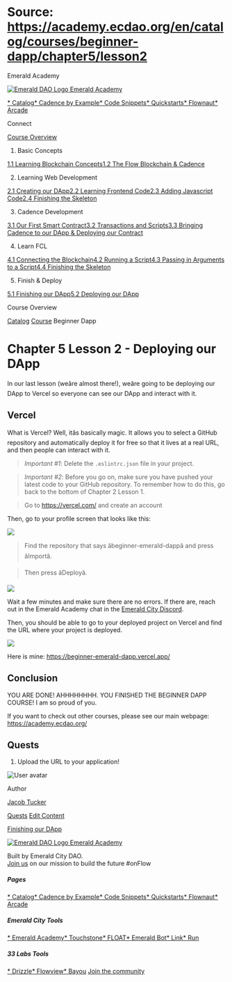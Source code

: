 # Source: https://academy.ecdao.org/en/catalog/courses/beginner-dapp/chapter5/lesson2





















Emerald Academy


[![Emerald DAO Logo](/ea-logo.png)
Emerald Academy](/en/)

[* Catalog](/en/catalog)[* Cadence by Example](/en/cadence-by-example)[* Code Snippets](/en/snippets)[* Quickstarts](/en/quickstarts)[* Flownaut](https://flownaut.ecdao.org)[* Arcade](https://arcade.ecdao.org)

Connect



[Course Overview](/en/catalog/courses/beginner-dapp)

1. Basic Concepts

[1.1 Learning Blockchain Concepts](/en/catalog/courses/beginner-dapp/chapter1/lesson1)[1.2 The Flow Blockchain & Cadence](/en/catalog/courses/beginner-dapp/chapter1/lesson2)

2. Learning Web Development

[2.1 Creating our DApp](/en/catalog/courses/beginner-dapp/chapter2/lesson1)[2.2 Learning Frontend Code](/en/catalog/courses/beginner-dapp/chapter2/lesson2)[2.3 Adding Javascript Code](/en/catalog/courses/beginner-dapp/chapter2/lesson3)[2.4 Finishing the Skeleton](/en/catalog/courses/beginner-dapp/chapter2/lesson4)

3. Cadence Development

[3.1 Our First Smart Contract](/en/catalog/courses/beginner-dapp/chapter3/lesson1)[3.2 Transactions and Scripts](/en/catalog/courses/beginner-dapp/chapter3/lesson2)[3.3 Bringing Cadence to our DApp & Deploying our Contract](/en/catalog/courses/beginner-dapp/chapter3/lesson3)

4. Learn FCL

[4.1 Connecting the Blockchain](/en/catalog/courses/beginner-dapp/chapter4/lesson1)[4.2 Running a Script](/en/catalog/courses/beginner-dapp/chapter4/lesson2)[4.3 Passing in Arguments to a Script](/en/catalog/courses/beginner-dapp/chapter4/lesson3)[4.4 Finishing the Skeleton](/en/catalog/courses/beginner-dapp/chapter4/lesson4)

5. Finish & Deploy

[5.1 Finishing our DApp](/en/catalog/courses/beginner-dapp/chapter5/lesson1)[5.2 Deploying our DApp](/en/catalog/courses/beginner-dapp/chapter5/lesson2)

Course Overview


[Catalog](/en/catalog)
[Course](/en/catalog/courses/beginner-dapp)
Beginner Dapp

# Chapter 5 Lesson 2 - Deploying our DApp

In our last lesson (weâre almost there!), weâre going to be deploying our DApp to Vercel so everyone can see our DApp and interact with it.

## Vercel

What is Vercel? Well, itâs basically magic. It allows you to select a GitHub repository and automatically deploy it for free so that it lives at a real URL, and then people can interact with it.

> *Important #1*: Delete the `.eslintrc.json` file in your project.

> *Important #2*: Before you go on, make sure you have pushed your latest code to your GitHub repository. To remember how to do this, go back to the bottom of Chapter 2 Lesson 1.

> Go to <https://vercel.com/> and create an account

Then, go to your profile screen that looks like this:

![](/courses/beginner-dapp/select-deployment.png)
> Find the repository that says âbeginner-emerald-dappâ and press âImportâ.

> Then press âDeployâ.

![](/courses/beginner-dapp/deploy-dapp.png)

Wait a few minutes and make sure there are no errors. If there are, reach out in the Emerald Academy chat in the [Emerald City Discord](https://discord.gg/wjA875sMjV).

Then, you should be able to go to your deployed project on Vercel and find the URL where your project is deployed.

![](/courses/beginner-dapp/all-done.png)

Here is mine: <https://beginner-emerald-dapp.vercel.app/>

## Conclusion

YOU ARE DONE! AHHHHHHHH. YOU FINISHED THE BEGINNER DAPP COURSE! I am so proud of you.

If you want to check out other courses, please see our main webpage: <https://academy.ecdao.org/>

## Quests

1. Upload the URL to your application!

![User avatar](/avatars/jacob.jpeg)

Author

[Jacob Tucker](https://twitter.com/jacobmtucker)




[Quests](#quests)
[Edit Content](https://github.com/emerald-dao/emerald-academy-v2/tree/main/src/lib/content/courses/beginner-dapp/en/chapter5/lesson2.md)


[Finishing our DApp](/en/catalog/courses/beginner-dapp/chapter5/lesson1)


[![Emerald DAO Logo](/ea-logo.png)
Emerald Academy](/en/)

Built by Emerald City DAO.  
[Join us](https://discord.gg/emerald-city-906264258189332541) on our mission to build the future #onFlow


##### Pages

[* Catalog](/en/catalog)[* Cadence by Example](/en/cadence-by-example)[* Code Snippets](/en/snippets)[* Quickstarts](/en/quickstarts)[* Flownaut](https://flownaut.ecdao.org)[* Arcade](https://arcade.ecdao.org)
##### Emerald City Tools

[* Emerald Academy](https://academy.ecdao.org/)[* Touchstone](https://touchstone.city/)[* FLOAT](https://floats.city/)[* Emerald Bot](https://bot.ecdao.org/)[* Link](https://link.ecdao.org/)[* Run](https://run.ecdao.org/)
##### 33 Labs Tools

[* Drizzle](https://drizzle33.app/)[* Flowview](https://flowview.app/)[* Bayou](https://bayou33.app/)
[Join the community](https://discord.gg/emerald-city-906264258189332541)



